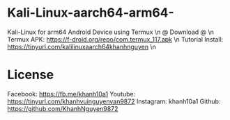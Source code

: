 # Kali-Linux-aarch64-arm64-
Kali-Linux for arm64 Android Device using Termux \n
 @ Download @ \n
Termux APK: https://f-droid.org/repo/com.termux_117.apk \n
Tutorial Install: https://tinyurl.com/kalilinuxaarch64khanhnguyen \n

# License
Facebook: https://fb.me/khanh10a1
Youtube: https://tinyurl.com/khanhvuinguyenvan9872
Instagram: khanh10a1
Github: https://github.com/KhanhNguyen9872
